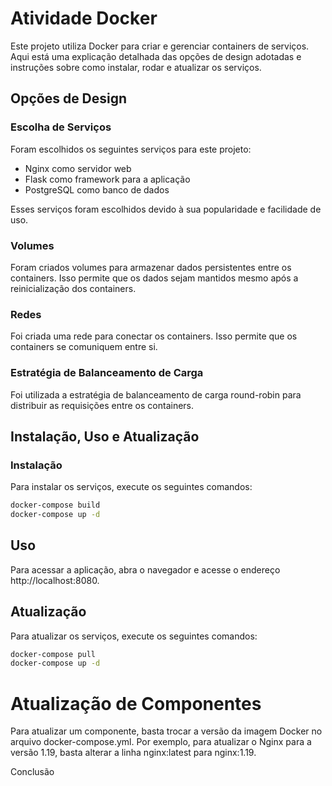 # Atividade Docker

Este projeto utiliza Docker para criar e gerenciar containers de serviços. Aqui está uma explicação detalhada das opções de design adotadas e instruções sobre como instalar, rodar e atualizar os serviços.

## Opções de Design

### Escolha de Serviços

Foram escolhidos os seguintes serviços para este projeto:

* Nginx como servidor web
* Flask como framework para a aplicação
* PostgreSQL como banco de dados

Esses serviços foram escolhidos devido à sua popularidade e facilidade de uso.

### Volumes

Foram criados volumes para armazenar dados persistentes entre os containers. Isso permite que os dados sejam mantidos mesmo após a reinicialização dos containers.

### Redes

Foi criada uma rede para conectar os containers. Isso permite que os containers se comuniquem entre si.

### Estratégia de Balanceamento de Carga

Foi utilizada a estratégia de balanceamento de carga round-robin para distribuir as requisições entre os containers.

## Instalação, Uso e Atualização

### Instalação

Para instalar os serviços, execute os seguintes comandos:

```bash
docker-compose build
docker-compose up -d
```
## Uso
Para acessar a aplicação, abra o navegador e acesse o endereço http://localhost:8080.

## Atualização
Para atualizar os serviços, execute os seguintes comandos:

```bash
docker-compose pull
docker-compose up -d
```

# Atualização de Componentes
Para atualizar um componente, basta trocar a versão da imagem Docker no arquivo docker-compose.yml. Por exemplo, para atualizar o Nginx para a versão 1.19, basta alterar a linha nginx:latest para nginx:1.19.

Conclusão